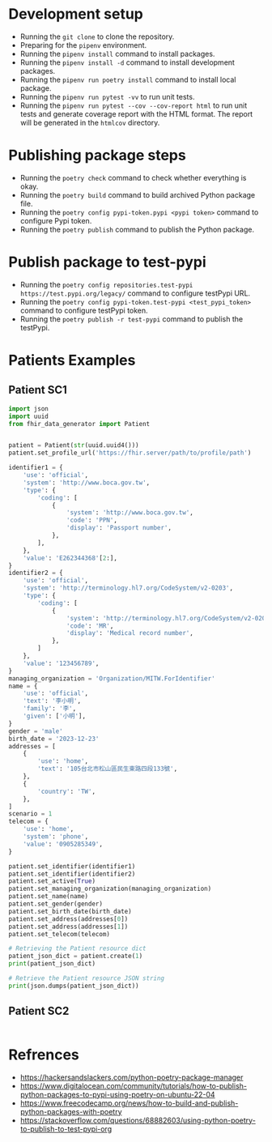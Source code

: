 # Development setup

- Running the `git clone` to clone the repository.
- Preparing for the `pipenv` environment.
- Running the `pipenv install` command to install packages.
- Running the `pipenv install -d` command to install development packages.
- Running the `pipenv run poetry install` command to install local package.
- Running the `pipenv run pytest -vv` to run unit tests.
- Running the `pipenv run pytest --cov --cov-report html` to run unit tests and generate coverage report with the HTML format. The report will be generated in the `htmlcov` directory.

# Publishing package steps

- Running the `poetry check` command to check whether everything is okay.
- Running the `poetry build` command to build archived Python package file.
- Running the `poetry config pypi-token.pypi <pypi token>` command to configure Pypi token.
- Running the `poetry publish` command to publish the Python package.

# Publish package to test-pypi

- Running the `poetry config repositories.test-pypi https://test.pypi.org/legacy/` command to configure testPypi URL.
- Running the `poetry config pypi-token.test-pypi <test_pypi_token>` command to configure testPypi token.
- Running the `poetry publish -r test-pypi` command to publish the testPypi.

# Patients Examples

## Patient SC1

```python
import json
import uuid
from fhir_data_generator import Patient


patient = Patient(str(uuid.uuid4()))
patient.set_profile_url('https://fhir.server/path/to/profile/path')

identifier1 = {
    'use': 'official',
    'system': 'http://www.boca.gov.tw',
    'type': {
        'coding': [
            {
                'system': 'http://www.boca.gov.tw',
                'code': 'PPN',
                'display': 'Passport number',
            },
        ],
    },
    'value': 'E262344368'[2:],
}
identifier2 = {
    'use': 'official',
    'system': 'http://terminology.hl7.org/CodeSystem/v2-0203',
    'type': {
        'coding': [
            {
                'system': 'http://terminology.hl7.org/CodeSystem/v2-0203',
                'code': 'MR',
                'display': 'Medical record number',
            },
        ]
    },
    'value': '123456789',
}
managing_organization = 'Organization/MITW.ForIdentifier'
name = {
    'use': 'official',
    'text': '李小明',
    'family': '李',
    'given': ['小明'],
}
gender = 'male'
birth_date = '2023-12-23'
addresses = [
    {
        'use': 'home',
        'text': '105台北市松山區民生東路四段133號',
    },
    {
        'country': 'TW',
    },
]
scenario = 1
telecom = {
    'use': 'home',
    'system': 'phone',
    'value': '0905285349',
}

patient.set_identifier(identifier1)
patient.set_identifier(identifier2)
patient.set_active(True)
patient.set_managing_organization(managing_organization)
patient.set_name(name)
patient.set_gender(gender)
patient.set_birth_date(birth_date)
patient.set_address(addresses[0])
patient.set_address(addresses[1])
patient.set_telecom(telecom)

# Retrieving the Patient resource dict
patient_json_dict = patient.create(1)
print(patient_json_dict)

# Retrieve the Patient resource JSON string
print(json.dumps(patient_json_dict))
```
## Patient SC2

```sh
```

# Refrences

- https://hackersandslackers.com/python-poetry-package-manager
- https://www.digitalocean.com/community/tutorials/how-to-publish-python-packages-to-pypi-using-poetry-on-ubuntu-22-04
- https://www.freecodecamp.org/news/how-to-build-and-publish-python-packages-with-poetry
- https://stackoverflow.com/questions/68882603/using-python-poetry-to-publish-to-test-pypi-org
